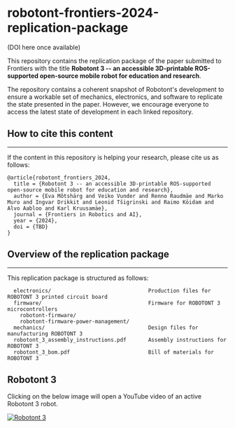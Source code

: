 # robotont-frontiers-2024-replication-package
(DOI here once available)

This repository contains the replication package of the paper submitted to Frontiers with the title **Robotont 3 -- an accessible 3D-printable ROS-supported open-source mobile robot for education and research**.

The repository contains a coherent snapshot of Robotont's development to ensure a workable set of mechanics, electronics, and software to replicate the state presented in the paper. However, we encourage everyone to access the latest state of development in each linked repository.


## How to cite this content
---
If the content in this repository is helping your research, please cite us as follows:

```
@article{robotont_frontiers_2024,
  title = {Robotont 3 -- an accessible 3D-printable ROS-supported open-source mobile robot for education and research},
  author = {Eva Mõtshärg and Veiko Vunder and Renno Raudmäe and Marko Muro and Ingvar Drikkit and Leonid Tšigrinski and Raimo Köidam and Alvo Aabloo and Karl Kruusamäe},
  journal = {Frontiers in Robotics and AI},
  year = {2024},
  doi = {TBD}
}
```


## Overview of the replication package
---

This replication package is structured as follows:

```
  electronics/                               Production files for ROBOTONT 3 printed circuit board
  firmware/                                  Firmware for ROBOTONT 3 microcontrollers
    robotont-firmware/
    robotont-firmware-power-management/
  mechanics/                                 Design files for manufacturing ROBOTONT 3
  robotont_3_assembly_instructions.pdf       Assembly instructions for ROBOTONT 3
  robotont_3_bom.pdf                         Bill of materials for ROBOTONT 3
```


## Robotont 3

Clicking on the below image will open a YouTube video of an active Robotont 3 robot.

[![Robotont 3](https://img.youtube.com/vi/sH2FnLFTruA/0.jpg)](https://www.youtube.com/watch?v=sH2FnLFTruA)
